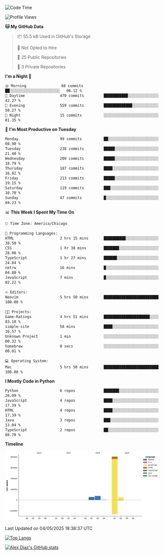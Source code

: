 <!--START_SECTION:waka-->
![Code Time](http://img.shields.io/badge/Code%20Time-24%20hrs%2052%20mins-blue)

![Profile Views](http://img.shields.io/badge/Profile%20Views-0-blue)

**🐱 My GitHub Data** 

> 📦 55.5 kB Used in GitHub's Storage 
 > 
> 🚫 Not Opted to Hire
 > 
> 📜 25 Public Repositories 
 > 
> 🔑 3 Private Repositories 
 > 
**I'm a Night 🦉** 

```text
🌞 Morning                68 commits          ██░░░░░░░░░░░░░░░░░░░░░░░   06.12 % 
🌆 Daytime                470 commits         ███████████░░░░░░░░░░░░░░   42.27 % 
🌃 Evening                559 commits         █████████████░░░░░░░░░░░░   50.27 % 
🌙 Night                  15 commits          ░░░░░░░░░░░░░░░░░░░░░░░░░   01.35 % 
```
📅 **I'm Most Productive on Tuesday** 

```text
Monday                   99 commits          ██░░░░░░░░░░░░░░░░░░░░░░░   08.90 % 
Tuesday                  238 commits         █████░░░░░░░░░░░░░░░░░░░░   21.40 % 
Wednesday                209 commits         █████░░░░░░░░░░░░░░░░░░░░   18.79 % 
Thursday                 187 commits         ████░░░░░░░░░░░░░░░░░░░░░   16.82 % 
Friday                   213 commits         █████░░░░░░░░░░░░░░░░░░░░   19.15 % 
Saturday                 119 commits         ███░░░░░░░░░░░░░░░░░░░░░░   10.70 % 
Sunday                   47 commits          █░░░░░░░░░░░░░░░░░░░░░░░░   04.23 % 
```


📊 **This Week I Spent My Time On** 

```text
🕑︎ Time Zone: America/Chicago

💬 Programming Languages: 
HTML                     2 hrs 15 mins       ██████████░░░░░░░░░░░░░░░   38.50 % 
CSS                      1 hr 38 mins        ███████░░░░░░░░░░░░░░░░░░   28.00 % 
TypeScript               1 hr 27 mins        ██████░░░░░░░░░░░░░░░░░░░   24.84 % 
netrw                    16 mins             █░░░░░░░░░░░░░░░░░░░░░░░░   04.80 % 
JavaScript               7 mins              █░░░░░░░░░░░░░░░░░░░░░░░░   02.22 % 

🔥 Editors: 
Neovim                   5 hrs 50 mins       █████████████████████████   100.00 % 

🐱‍💻 Projects: 
Game-Ratings             4 hrs 51 mins       █████████████████████░░░░   83.10 % 
simple-site              58 mins             ████░░░░░░░░░░░░░░░░░░░░░   16.57 % 
Unknown Project          1 min               ░░░░░░░░░░░░░░░░░░░░░░░░░   00.32 % 
homebrew                 0 secs              ░░░░░░░░░░░░░░░░░░░░░░░░░   00.01 % 

💻 Operating System: 
Mac                      5 hrs 50 mins       █████████████████████████   100.00 % 
```

**I Mostly Code in Python** 

```text
Python                   6 repos             ███████░░░░░░░░░░░░░░░░░░   26.09 % 
JavaScript               4 repos             ████░░░░░░░░░░░░░░░░░░░░░   17.39 % 
HTML                     4 repos             ████░░░░░░░░░░░░░░░░░░░░░   17.39 % 
Java                     3 repos             ███░░░░░░░░░░░░░░░░░░░░░░   13.04 % 
TypeScript               2 repos             ██░░░░░░░░░░░░░░░░░░░░░░░   08.70 % 
```



**Timeline**

![Lines of Code chart](https://raw.githubusercontent.com/imloadinqqq/imloadinqqq/main/assets/bar_graph.png)


 Last Updated on 04/05/2025 18:38:37 UTC
<!--END_SECTION:waka-->

[![Top Langs](https://github-readme-stats.vercel.app/api/top-langs/?username=imloadinqqq)](https://github.com/anuraghazra/github-readme-stats)

[![Alex Diaz's GitHub stats](https://github-readme-stats.vercel.app/api?username=imloadinqqq&show_icons=true&theme=gradient)](https://github.com/anuraghazra/github-readme-stats)

